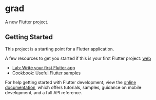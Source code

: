 # grad

A new Flutter project.

## Getting Started

This project is a starting point for a Flutter application.

A few resources to get you started if this is your first Flutter project:
[web](..%2Funtitled%2Fweb)
- [Lab: Write your first Flutter app](https://docs.flutter.dev/get-started/codelab)
- [Cookbook: Useful Flutter samples](https://docs.flutter.dev/cookbook)

For help getting started with Flutter development, view the
[online documentation](https://docs.flutter.dev/), which offers tutorials,
samples, guidance on mobile development, and a full API reference.
